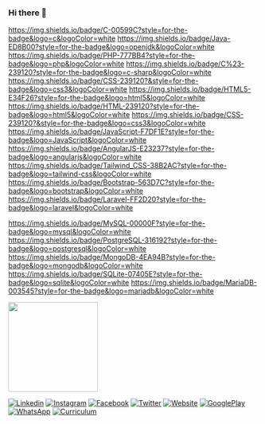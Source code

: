 ### Hi there 👋

<!--
**Scheleder/Scheleder** is a ✨ _special_ ✨ repository because its `README.md` (this file) appears on your GitHub profile.

Here are some ideas to get you started:

- 🔭 I’m currently working on ...
- 🌱 I’m currently learning ...
- 👯 I’m looking to collaborate on ...
- 🤔 I’m looking for help with ...
- 💬 Ask me about ...
- 📫 How to reach me: ...
- 😄 Pronouns: ...
- ⚡ Fun fact: ...
-->
https://img.shields.io/badge/C-00599C?style=for-the-badge&logo=c&logoColor=white
https://img.shields.io/badge/Java-ED8B00?style=for-the-badge&logo=openjdk&logoColor=white
	https://img.shields.io/badge/PHP-777BB4?style=for-the-badge&logo=php&logoColor=white
  https://img.shields.io/badge/C%23-239120?style=for-the-badge&logo=c-sharp&logoColor=white
  https://img.shields.io/badge/CSS-239120?&style=for-the-badge&logo=css3&logoColor=white
  https://img.shields.io/badge/HTML5-E34F26?style=for-the-badge&logo=html5&logoColor=white
  https://img.shields.io/badge/HTML-239120?style=for-the-badge&logo=html5&logoColor=white
  https://img.shields.io/badge/CSS-239120?&style=for-the-badge&logo=css3&logoColor=white
  	https://img.shields.io/badge/JavaScript-F7DF1E?style=for-the-badge&logo=JavaScript&logoColor=white
   	https://img.shields.io/badge/AngularJS-E23237?style=for-the-badge&logo=angularjs&logoColor=white
    https://img.shields.io/badge/Tailwind_CSS-38B2AC?style=for-the-badge&logo=tailwind-css&logoColor=white
https://img.shields.io/badge/Bootstrap-563D7C?style=for-the-badge&logo=bootstrap&logoColor=white
https://img.shields.io/badge/Laravel-FF2D20?style=for-the-badge&logo=laravel&logoColor=white

https://img.shields.io/badge/MySQL-00000F?style=for-the-badge&logo=mysql&logoColor=white
https://img.shields.io/badge/PostgreSQL-316192?style=for-the-badge&logo=postgresql&logoColor=white
https://img.shields.io/badge/MongoDB-4EA94B?style=for-the-badge&logo=mongodb&logoColor=white
https://img.shields.io/badge/SQLite-07405E?style=for-the-badge&logo=sqlite&logoColor=white
https://img.shields.io/badge/MariaDB-003545?style=for-the-badge&logo=mariadb&logoColor=white


<!--<img height="180em" src="https://github-readme-stats.vercel.app/api?username=scheleder&show_icons=true&theme=tokyonight"/>-->
<img height="180em" src="https://github-readme-stats.vercel.app/api/top-langs/?username=scheleder&layout=compact&theme=tokyonight"/>

[![Linkedin](https://img.shields.io/badge/LinkedIn-0077B5?style=for-the-badge&logo=linkedin&logoColor=white)](https://www.linkedin.com/in/scheleder)
[![Instagram](https://img.shields.io/badge/Instagram-E4405F?style=for-the-badge&logo=instagram&logoColor=white)](https://www.instagram.com/joaoschelederneto/)
[![Facebook](https://img.shields.io/badge/Facebook-1877F2?style=for-the-badge&logo=facebook&logoColor=white)](https://www.facebook.com/scheleder)
[![Twitter](https://img.shields.io/badge/Twitter-1DA1F2?style=for-the-badge&logo=twitter&logoColor=white)](https://www.twitter.com/SchelederNeto)
[![Website](https://img.shields.io/badge/website-000000?style=for-the-badge&logo=About.me&logoColor=white)](https://www.scheleder.com)
[![GooglePlay](https://img.shields.io/badge/Google_Play-414141?style=for-the-badge&logo=google-play&logoColor=white)](https://play.google.com/store/apps/developer?id=Jo%C3%A3o+Scheleder+Neto)
[![WhatsApp](https://img.shields.io/badge/WhatsApp-25D366?style=for-the-badge&logo=whatsapp&logoColor=white)](https://api.whatsapp.com/send?phone=5541991248571)
[![Curriculum](https://img.shields.io/badge/Portfolio-%23000000.svg?style=for-the-badge&logo=firefox&logoColor=#FF7139)](https://www.scheleder.com/cv_scheleder.pdf)
	





